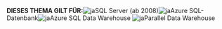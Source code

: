 <Token>**DIESES THEMA GILT FÜR:**![ja](../includes/media/yes.png)SQL Server (ab 2008)![ja](../includes/media/yes.png)Azure SQL-Datenbank![ja](../includes/media/yes.png)Azure SQL Data Warehouse ![ja](../includes/media/yes.png)Parallel Data Warehouse
 </Token>